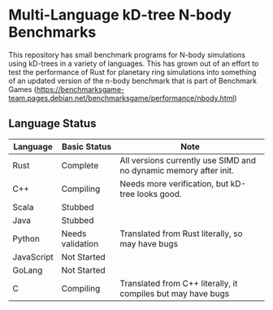 # Multi-Language kD-tree N-body Benchmarks

This repository has small benchmark programs for N-body simulations using 
kD-trees in a variety of languages. This has grown out of an effort to test the
performance of Rust for planetary ring simulations into something of an
updated version of the n-body benchmark that is part of Benchmark Games
(https://benchmarksgame-team.pages.debian.net/benchmarksgame/performance/nbody.html)

## Language Status

| Language   | Basic Status     | Note                                                              |
| ---------- | ---------------- | ----------------------------------------------------------------- |
| Rust       | Complete         | All versions currently use SIMD and no dynamic memory after init. |
| C++        | Compiling        | Needs more verification, but kD-tree looks good.                  |
| Scala      | Stubbed          |                                                                   |
| Java       | Stubbed          |                                                                   |
| Python     | Needs validation | Translated from Rust literally, so may have bugs                  |
| JavaScript | Not Started      |                                                                   |
| GoLang     | Not Started      |                                                                   |
| C          | Compiling        | Translated from C++ literally, it compiles but may have bugs      |
